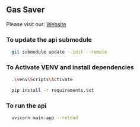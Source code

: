 ## Gas Saver
Please visit our: [Website](https://gas-saver-mgeovany.vercel.app/)


### To update the api submodule

```bash
  git submodule update --init --remote
```

### To Activate VENV and install dependencies

```bash
  .\venv\Scripts\Activate

  pip install -r requirements.txt
```

### To run the api

```bash
  uvicorn main:app --reload
```